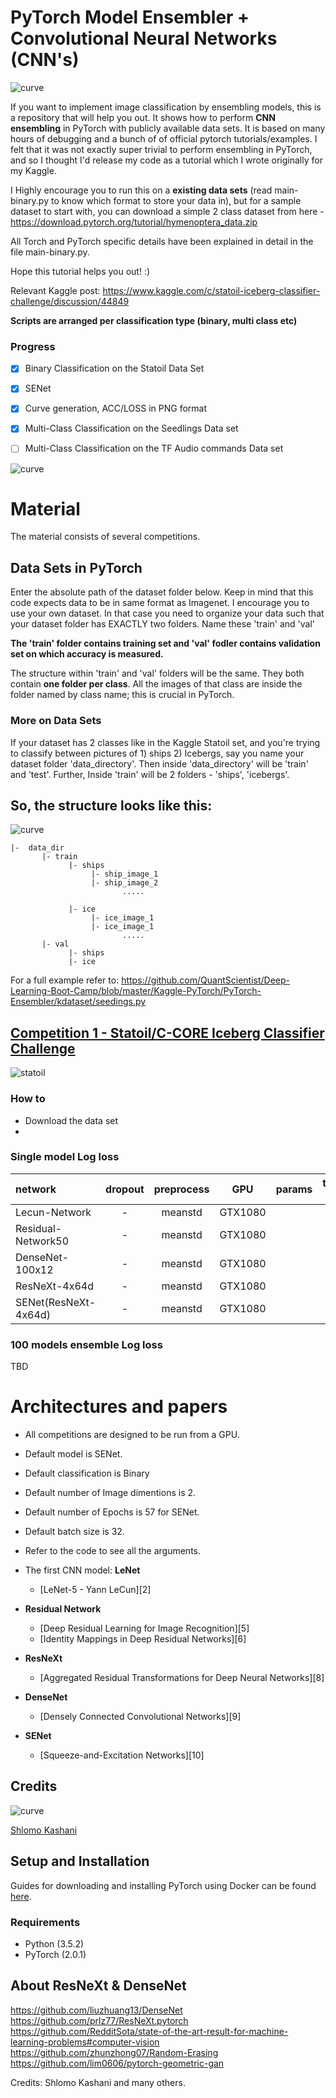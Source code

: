

# PyTorch Model Ensembler + Convolutional Neural Networks (CNN's)

![curve](logo.png)

If you want to implement image classification by ensembling models, this is a repository that will help you out. It shows how to perform **CNN ensembling** in PyTorch with publicly available data sets. It is based on many hours of debugging and a bunch of of official pytorch tutorials/examples. I felt that it was not exactly super trivial to perform ensembling in PyTorch, and so I thought I'd release my code as a tutorial which I wrote originally for my Kaggle.

I Highly encourage you to run this on a **existing data sets** (read main-binary.py to know which format to store your data in), but for a sample dataset to start with, you can download a simple 2 class dataset from here - https://download.pytorch.org/tutorial/hymenoptera_data.zip

All Torch and PyTorch specific details have been explained in detail in the file main-binary.py.

Hope this tutorial helps you out! :)

Relevant Kaggle post: https://www.kaggle.com/c/statoil-iceberg-classifier-challenge/discussion/44849
    
**Scripts are arranged per classification type (binary, multi class etc)** 

### Progress

- [x] Binary Classification on the Statoil Data Set
- [x] SENet
- [x] Curve generation, ACC/LOSS in PNG format
- [x] Multi-Class Classification on the Seedlings Data set  
- [ ] Multi-Class Classification on the TF Audio commands Data set  


![curve](curve.png)


# Material
The material consists of several competitions.

## Data Sets in PyTorch 
Enter the absolute path of the dataset folder below. Keep in mind that this code expects data to be in same format as Imagenet. I encourage you to use your own dataset. In that case you need to organize your data such that your dataset folder has EXACTLY two folders. Name these 'train' and 'val'

**The 'train' folder contains training set and 'val' fodler contains validation set on which accuracy is measured.**  

The structure within 'train' and 'val' folders will be the same. They both contain **one folder per class**. All the images of that class are inside the folder named by class name; this is crucial in PyTorch. 

### More on Data Sets
If your dataset has 2 classes like in the Kaggle Statoil set, and you're trying to classify between pictures of 1) ships 2) Icebergs, 
say you name your dataset folder 'data_directory'. Then inside 'data_directory' will be 'train' and 'test'. Further, Inside 'train' will be 2 folders - 'ships', 'icebergs'. 

## So, the structure looks like this: 

![curve](dataset.png)

```
|-  data_dir
       |- train 
             |- ships
                  |- ship_image_1
                  |- ship_image_2
                         .....

             |- ice
                  |- ice_image_1
                  |- ice_image_1
                         .....
       |- val
             |- ships
             |- ice
```

For a full example refer to: https://github.com/QuantScientist/Deep-Learning-Boot-Camp/blob/master/Kaggle-PyTorch/PyTorch-Ensembler/kdataset/seedings.py 


## [Competition 1 -  Statoil/C-CORE Iceberg Classifier Challenge]( https://www.kaggle.com/c/statoil-iceberg-classifier-challenge)
![statoil](statoil.png)

### How to
- Download the data set
-

### Single model Log loss 

| network               | dropout | preprocess | GPU       | params  | training time | Loss   |
|:----------------------|:-------:|:----------:|:---------:|:-------:|:-------------:|:------:|
| Lecun-Network         |    -    |   meanstd  | GTX1080  |          |         |        |
| Residual-Network50    |    -    |   meanstd  | GTX1080  |          |    |        |
| DenseNet-100x12       |    -    |   meanstd  | GTX1080  |          |    |        |
| ResNeXt-4x64d         |    -    |   meanstd  | GTX1080  |          |    |        |
| SENet(ResNeXt-4x64d)  |    -    |   meanstd  | GTX1080  |          |  -            |   -    |


### 100 models **ensemble** Log loss 
TBD


# Architectures and papers

- All competitions are designed to be run from a GPU.
- Default model is SENet.
- Default classification is Binary 
- Default number of Image dimentions is 2.   
- Default number of Epochs is 57 for SENet.
- Default batch size is 32. 
- Refer to the code to see all the arguments.   


- The first CNN model: **LeNet**    
    - [LeNet-5 - Yann LeCun][2]
- **Residual Network**
    -  [Deep Residual Learning for Image Recognition][5]
    -  [Identity Mappings in Deep Residual Networks][6]
-  **ResNeXt**  
    -  [Aggregated Residual Transformations for Deep Neural Networks][8]
-  **DenseNet**
    -  [Densely Connected Convolutional Networks][9]
-  **SENet**
    - [Squeeze-and-Excitation Networks][10]  


## Credits

![curve](pytorch-ensembler.png)

[Shlomo Kashani](https://github.com/QuantScientist/Deep-Learning-Boot-Camp/) 


## Setup and Installation

Guides for downloading and installing PyTorch using Docker can be found [here](https://github.com/QuantScientist/Deep-Learning-Boot-Camp/tree/master/docker).

### Requirements

- Python (3.5.2)
- PyTorch (2.0.1)


## About ResNeXt & DenseNet

https://github.com/liuzhuang13/DenseNet
https://github.com/prlz77/ResNeXt.pytorch
https://github.com/RedditSota/state-of-the-art-result-for-machine-learning-problems#computer-vision
https://github.com/zhunzhong07/Random-Erasing
https://github.com/lim0606/pytorch-geometric-gan
  
  
Credits: Shlomo Kashani and many others. 
